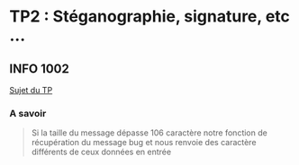 # TP2 : Stéganographie, signature, etc ...
## INFO 1002
[Sujet du TP](https://www.lama.univ-savoie.fr/pagesmembres/hyvernat/Enseignement/2122/info002/tp2.html)

### A savoir
> Si la taille du message dépasse 106 caractère notre fonction de récupération du message bug et nous renvoie des caractère différents de ceux données en entrée